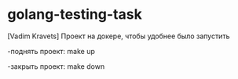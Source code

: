 # golang-testing-task

[Vadim Kravets]
Проект на докере, чтобы удобнее было запустить

-поднять проект:
make up

-закрыть проект:
make down


